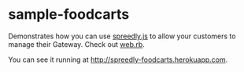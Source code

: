 sample-foodcarts
================

Demonstrates how you can use [spreedly.js](https://github.com/spreedly/spreedly-js) to allow your customers to manage their Gateway. Check out [web.rb](/web.rb).

You can see it running at http://spreedly-foodcarts.herokuapp.com.
